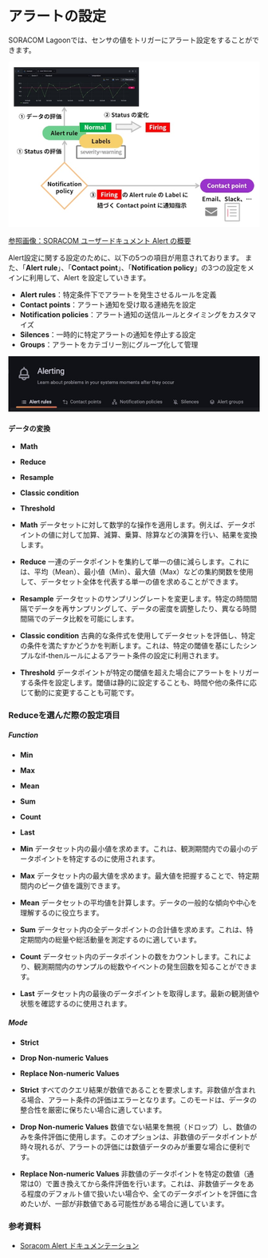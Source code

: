 # アラートの設定

SORACOM Lagoonでは、センサの値をトリガーにアラート設定をすることができます。

![](../../../../images/agri/example/soracom/alart/alert_setting/alert_1.jpg#center)

[参照画像：SORACOM ユーザードキュメント Alert の概要](https://users.soracom.io/ja-jp/docs/lagoon-v3/alert-overview/)


Alert設定に関する設定のために、以下の5つの項目が用意されております。
また、「**Alert rule**」、「**Contact point**」、「**Notification policy**」の3つの設定をメインに利用して、Alert を設定していきます。

- **Alert rules**：特定条件下でアラートを発生させるルールを定義
- **Contact points**：アラート通知を受け取る連絡先を設定
- **Notification policies**：アラート通知の送信ルールとタイミングをカスタマイズ
- **Silences**：一時的に特定アラートの通知を停止する設定
- **Groups**：アラートをカテゴリー別にグループ化して管理


![](../../../../images/agri/example/soracom/alart/alert_setting/alert_2.jpg#center)

#### データの変換
- **Math**
- **Reduce**
- **Resample**
- **Classic condition**
- **Threshold**

- **Math**
データセットに対して数学的な操作を適用します。例えば、データポイントの値に対して加算、減算、乗算、除算などの演算を行い、結果を変換します。

- **Reduce**
一連のデータポイントを集約して単一の値に減らします。これには、平均（Mean）、最小値（Min）、最大値（Max）などの集約関数を使用して、データセット全体を代表する単一の値を求めることができます。

- **Resample**
データセットのサンプリングレートを変更します。特定の時間間隔でデータを再サンプリングして、データの密度を調整したり、異なる時間間隔でのデータ比較を可能にします。

- **Classic condition**
古典的な条件式を使用してデータセットを評価し、特定の条件を満たすかどうかを判断します。これは、特定の閾値を基にしたシンプルなif-thenルールによるアラート条件の設定に利用されます。

- **Threshold**
データポイントが特定の閾値を超えた場合にアラートをトリガーする条件を設定します。閾値は静的に設定することも、時間や他の条件に応じて動的に変更することも可能です。


### Reduceを選んだ際の設定項目

##### Function
- **Min**
- **Max**
- **Mean**
- **Sum**
- **Count**
- **Last**

- **Min**
データセット内の最小値を求めます。これは、観測期間内での最小のデータポイントを特定するのに使用されます。

- **Max**
データセット内の最大値を求めます。最大値を把握することで、特定期間内のピーク値を識別できます。

- **Mean**
データセットの平均値を計算します。データの一般的な傾向や中心を理解するのに役立ちます。

- **Sum**
データセット内の全データポイントの合計値を求めます。これは、特定期間内の総量や総活動量を測定するのに適しています。

- **Count**
データセット内のデータポイントの数をカウントします。これにより、観測期間内のサンプルの総数やイベントの発生回数を知ることができます。

- **Last**
データセット内の最後のデータポイントを取得します。最新の観測値や状態を確認するのに使用されます。


##### Mode
- **Strict**
- **Drop Non-numeric Values** 
- **Replace Non-numeric Values**

- **Strict**
すべてのクエリ結果が数値であることを要求します。非数値が含まれる場合、アラート条件の評価はエラーとなります。このモードは、データの整合性を厳密に保ちたい場合に適しています。

- **Drop Non-numeric Values** 
数値でない結果を無視（ドロップ）し、数値のみを条件評価に使用します。このオプションは、非数値のデータポイントが時々現れるが、アラートの評価には数値データのみが重要な場合に便利です。

- **Replace Non-numeric Values**
非数値のデータポイントを特定の数値（通常は0）で置き換えてから条件評価を行います。これは、非数値データをある程度のデフォルト値で扱いたい場合や、全てのデータポイントを評価に含めたいが、一部が非数値である可能性がある場合に適しています。


### 参考資料

- [Soracom Alert ドキュメンテーション](https://users.soracom.io/ja-jp/docs/lagoon-v3/alert-overview/)
